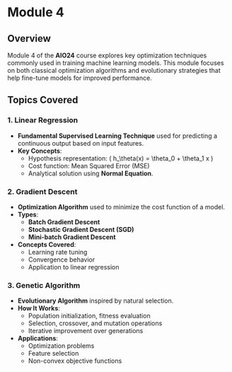 # Module 4

## **Overview**
Module 4 of the **AIO24** course explores key optimization techniques commonly used in training machine learning models. This module focuses on both classical optimization algorithms and evolutionary strategies that help fine-tune models for improved performance.

## **Topics Covered**

### **1. Linear Regression**
- **Fundamental Supervised Learning Technique** used for predicting a continuous output based on input features.
- **Key Concepts**:
  - Hypothesis representation: \( h_\theta(x) = \theta_0 + \theta_1 x \)
  - Cost function: Mean Squared Error (MSE)
  - Analytical solution using **Normal Equation**.

### **2. Gradient Descent**
- **Optimization Algorithm** used to minimize the cost function of a model.
- **Types**:
  - **Batch Gradient Descent**
  - **Stochastic Gradient Descent (SGD)**
  - **Mini-batch Gradient Descent**
- **Concepts Covered**:
  - Learning rate tuning
  - Convergence behavior
  - Application to linear regression

### **3. Genetic Algorithm**
- **Evolutionary Algorithm** inspired by natural selection.
- **How It Works**:
  - Population initialization, fitness evaluation
  - Selection, crossover, and mutation operations
  - Iterative improvement over generations
- **Applications**:
  - Optimization problems
  - Feature selection
  - Non-convex objective functions
